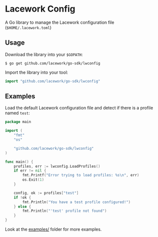 # Lacework Config

A Go library to manage the Lacework configuration file (`$HOME/.lacework.toml`)

## Usage

Download the library into your `$GOPATH`:

    $ go get github.com/lacework/go-sdk/lwconfig

Import the library into your tool:

```go
import "github.com/lacework/go-sdk/lwconfig"
```

## Examples

Load the default Lacework configuration file and detect if there is a profile named `test`:
```go
package main

import (
	"fmt"
	"os"

	"github.com/lacework/go-sdk/lwconfig"
)

func main() {
	profiles, err := lwconfig.LoadProfiles()
	if err != nil {
		fmt.Printf("Error trying to load profiles: %s\n", err)
		os.Exit(1)
	}

	config, ok := profiles["test"]
	if !ok {
		fmt.Println("You have a test profile configured!")
	} else {
		fmt.Println("'test' profile not found")
	}
}
```

Look at the [examples/](examples/) folder for more examples.
